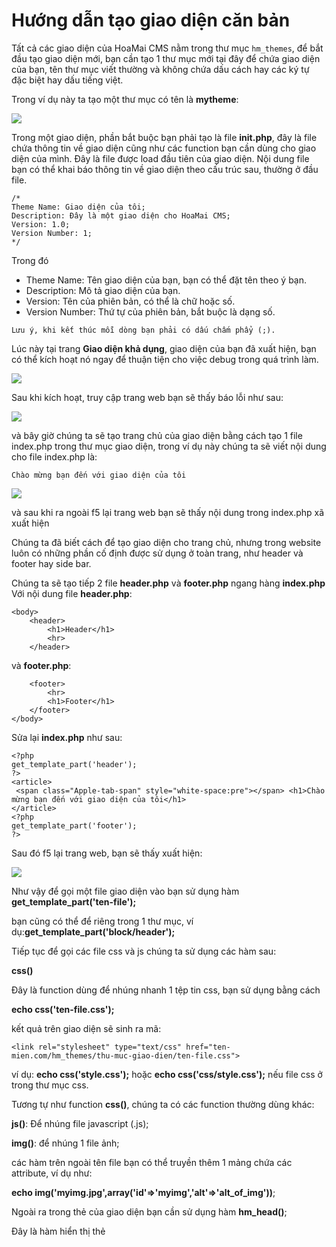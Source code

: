 # Hướng dẫn tạo giao diện căn bản

Tất cả các giao diện của HoaMai CMS nằm trong thư mục `hm_themes`, để bắt đầu tạo giao diện mới, bạn cần tạo 1 thư mục mới tại đây để chứa giao diện của bạn, tên thư mục viết thường và không chứa dấu cách hay các ký tự đặc biệt hay dấu tiếng việt.

Trong ví dụ này ta tạo một thư mục có tên là **mytheme**:

![](https://raw.githubusercontent.com/manhnam91/hmcms/master/docs/images/create-simple-theme/1.png)

Trong một giao diện, phần bắt buộc bạn phải tạo là file **init.php**, đây là file chứa thông tin về giao diện cũng như các function bạn cần dùng cho giao diện của mình. Đây là file được load đầu tiên của giao diện.
Nội dung file bạn có thể khai báo thông tin về giao diện theo cấu trúc sau, thường ở đầu file.

```
/*
Theme Name: Giao diện của tôi;
Description: Đây là một giao diện cho HoaMai CMS;
Version: 1.0;
Version Number: 1;
*/
```

Trong đó

* Theme Name: Tên giao diện của bạn, bạn có thể đặt tên theo ý bạn.
* Description: Mô tả giao diện của bạn.
* Version: Tên của phiên bản, có thể là chữ hoặc số.
* Version Number: Thứ tự của phiên bản, bắt buộc là dạng số.

`Lưu ý, khi kết thúc mỗi dòng bạn phải có dấu chấm phẩy (;).`

Lúc này tại trang **Giao diện khả dụng**, giao diện của bạn đã xuất hiện, bạn có thể kích hoạt nó ngay để thuận tiện cho việc debug trong quá trình làm.

![](https://raw.githubusercontent.com/manhnam91/hmcms/master/docs/images/create-simple-theme/2.png)

Sau khi kích hoạt, truy cập trang web bạn sẽ thấy báo lỗi như sau:

![](https://raw.githubusercontent.com/manhnam91/hmcms/master/docs/images/create-simple-theme/3.png)

và bây giờ chúng ta sẽ tạo trang chủ của giao diện bằng cách tạo 1 file index.php trong thư mục giao diện, trong ví dụ này chúng ta sẽ viết nội dung cho file index.php là:

`Chào mừng bạn đến với giao diện của tôi`

![](https://raw.githubusercontent.com/manhnam91/hmcms/master/docs/images/create-simple-theme/4.png)

và sau khi ra ngoài f5 lại trang web bạn sẽ thấy nội dung trong index.php xã xuất hiện

Chúng ta đã biết cách để tạo giao diện cho trang chủ, nhưng trong website luôn có những phần cố định được sử dụng ở toàn trang, như header và footer hay side bar.

Chúng ta sẽ tạo tiếp 2 file **header.php** và **footer.php** ngang hàng **index.php**
Với nội dung file **header.php**:

```
<body>
	<header>
		<h1>Header</h1>
		<hr>
	</header>
```

và **footer.php**:

```
	<footer>
		<hr>
		<h1>Footer</h1>
	</footer>
</body>
```

Sửa lại **index.php** như sau:

```
<?php  
get_template_part('header');  
?>  
<article>  
 <span class="Apple-tab-span" style="white-space:pre"></span> <h1>Chào mừng bạn đến với giao diện của tôi</h1>  
</article>  
<?php  
get_template_part('footer');  
?>
```

Sau đó f5 lại trang web, bạn sẽ thấy xuất hiện:

![](https://raw.githubusercontent.com/manhnam91/hmcms/master/docs/images/create-simple-theme/5.png)

Như vậy để gọi một file giao diện vào bạn sử dụng hàm **get_template_part('ten-file');**

bạn cũng có thể để riêng trong 1 thư mục, ví dụ:**get_template_part('block/header');**

Tiếp tục để gọi các file css và js chúng ta sử dụng các hàm sau:

**css()**

Đây là function dùng để nhúng nhanh 1 tệp tin css, bạn sử dụng bằng cách

**echo css('ten-file.css');**

kết quả trên giao diện sẽ sinh ra mã:

`<link rel="stylesheet" type="text/css" href="ten-mien.com/hm_themes/thu-muc-giao-dien/ten-file.css">`

ví dụ: **echo css('style.css');** hoặc **echo css('css/style.css');** nếu file css ở trong thư mục css.

Tương tự như function **css()**, chúng ta có các function thường dùng khác:

**js()**: Để nhúng file javascript (.js);

**img()**: để nhúng 1 file ảnh;

các hàm trên ngoài tên file bạn có thể truyền thêm 1 mảng chứa các attribute, ví dụ như:

**echo img('myimg.jpg',array('id'=>'myimg','alt'=>'alt_of_img'))**;

Ngoài ra trong thẻ <head> của giao diện bạn cần sử dụng hàm **hm_head()**;

Đây là hàm hiển thị thẻ **<title>** và các thẻ **<meta>** của trang, ngoài ra các plugin hay giao diện dùng hook của hàm **hm_head()** để chèn thêm css, js hay các thẻ khác vào trong **<head>**, vì vậy đây là hàm quan trọng và **gần như bắt buộc** khi bạn viết một theme

ví dụ đây là một phần của file **header.php** mẫu:

```
<!DOCTYPE html>
<html lang="en">
<head>
	<?php hm_head(); ?>
	<meta charset="utf-8">
	<meta http-equiv="X-UA-Compatible" content="IE=edge">
	<meta name="viewport" content="width=device-width, initial-scale=1">
	<!-- Bootstrap Core CSS -->
	<?php echo css('asset/css/bootstrap.css'); ?>
	<!-- Custom CSS -->
	<?php echo css('asset/css/menu.css'); ?>
	<?php echo css('asset/css/style.css'); ?>
</head>
```

Tiếp theo chúng ta sẽ tìm hiểu các lấy vài viết ra ngoài giao diện. Để làm được điều này bạn cần hiểu khái niệm *content và taxonomy*, có thể tham khảo :

[Cơ bản về việc sử dụng custom content và custom taxonomy](https://github.com/manhnam91/hmcms/blob/master/docs/sub-page/custom-content-and-custom-taxonomy.md)

Trong ví dụ này chúng ta sẽ làm việc với kiểu nội dung mặc định là `post` và kiểu phân loại `category`

Tại trang **index.php** đã tạo, bạn thêm hàm **query_content()**

Lấy dữ liệu trả về từ hàm này vào biến `$ids` và `print_r` để xem kết quả, nội dung **file index.php** hiện tại như sau:

```
<?php
get_template_part('header');
?>
<article>
	<h1>Chào mừng bạn đến với giao diện của tôi</h1>
	<pre>
	<?php
	$ids = query_content();
	print_r($ids);
	?>
	</pre>
</article>
<?php
get_template_part('footer');
?>
```

Sau khi tải lại trang web bạn sẽ thấy kết quả như sau:

![](https://raw.githubusercontent.com/manhnam91/hmcms/master/docs/images/create-simple-theme/6.png)

Vì bạn gọi hàm **query_content()** tại trang `index.php` nên nó sẽ trả về 1 chuỗi id các bài viết, với giới hạn trả về là số bài bạn đã cài đặt cho phần `Số bài trên 1 trang` trong trang `Cài đặt tổng quan` và sắp xếp theo thời gian đăng bài, bài mới lên trước.

Việc còn lại bạn chỉ cần `foreach` mảng các `id` bài viết để tạo 1 list các bài viết tại trang chủ.

Từ `id` bài viết bạn có thể lấy giá trị các `field` của bài viết bằng hàm **get_con_val()**

Trong ví dụ này sử dụng conten type `bài viết` mặc định của HoaMai CMS, dạng nội dung này có các field sau:

* name : Tên bài viết
* description : Mô tả bài viết
* content : Nội dung bài viết

Vậy để lấy `tên bài viết` theo id bài ta sẽ làm như sau:

`get_con_val("name=name&id=$id");`

Hoặc cách viết khác:

`get_con_val(array('name'=>'name', 'id'=>$id));`

Với hàm `get_con_val()` bạn có thể lấy giá trị tất cả các field của bài viết theo id, các field này bạn `có thể khai báo trong lúc tạo 1 custom content mới`, hoặc bạn muốn thêm field cho dạng bài viết mặc định thì có thể sửa file `hm_setup.php`

Để lấy đường dẫn đến theo id bài viết chúng ta dùng hàm **request_uri()**

Đối với ví dụ trên chúng ta sẽ sử dụng:

`request_uri("type=content&id=$id");`

Hoặc bạn cũng có thể sử dụng kiểu truyền vào là `array` giống hàm **get_con_val()**

Sửa lại file **index.php** hoàn chỉnh như sau:

```
<?php
get_template_part('header');
?>
<article>
	<h1>Chào mừng bạn đến với giao diện của tôi</h1>
	<?php
	$ids = query_content();
	foreach($ids as $id){
		$name = get_con_val("name=name&id=$id");
		$link = request_uri("type=content&id=$id");
		echo '<a href="' . $link . '"> ' . $name . ' </a><br/>';
	}
	?>
</article>
<?php
get_template_part('footer');
?>
```

Lúc này chúng ta có thể thấy kết quả như sau:

![](https://raw.githubusercontent.com/manhnam91/hmcms/master/docs/images/create-simple-theme/7.png)

Về phần danh mục chúng ta tạo 1 danh mục ví dụ là : `Danh mục 1` , sau đó trong thư mục giao diện tạo file **taxonomy.php** với nội dung như sau :

```
<?php
get_template_part('header');
?>
<article>
	<h1><?php echo get_tax_val("name=name&id=$id"); ?></h1>
	<?php
	$ids = query_content();
	foreach($ids as $id){
		$name = get_con_val("name=name&id=$id");
		$link = request_uri("type=content&id=$id");
		$content_thumbnail = get_con_val("name=content_thumbnail&id=$id");
		$img = create_image("file=$content_thumbnail&w=300&h=200");
		echo '<a href="' . $link . '"> <img src="' . $img . '" alt="" >' . $name . ' </a>';
	}
	?>
</article>
<?php
get_template_part('footer');
?>
```

Như các bạn đã thấy nội dung của file này gần giống với file **index.php** dùng xử lý giao diện trang chủ. File này sẽ tự nhận biến `$id` là `id của taxonomy bạn đang truy cập`, ở đây là id của Danh mục 1. Hàm **get_tax_val()** có tác dụng tương tự như hàn **get_con_val()** đã nói ở phần trước, dùng để lấy giá trị của `taxonomy` theo tên field và id, trong ví dụ trên dùng để lấy ra tên của danh mục.

Hàm **create_image()** dùng để tạo 1 ảnh từ `id của ảnh đó`, bạn có thể truyền vào tham số độ rộng (w) và độ cao (h) hoặc chất lượng ảnh (q), ảnh mới sẽ được cắt từ ảnh gốc theo cỡ bạn đã truyền vào.

Về phần vòng lặp các bài viết trong danh mục đó các bạn viết như với **index.php**, chỉ khác hàm **query_content()** trong **index.php** sẽ return toàn bộ id content, còn nếu viết trong **taxonomy.php** như ví dụ này thì chỉ return lại id các content thuộc danh mục đó, và khi truy cập danh mục này ta sẽ có kết quả:

![](https://raw.githubusercontent.com/manhnam91/hmcms/master/docs/images/create-simple-theme/8.png)

Ngoài ra trong trang này bạn có thể sử dụng một số hàm sau:

* **breadcrumb();**: Hiển thị breadcrumb
* **pagination();**: Hiển thị phân trang (pagination)

Để tạo trang chi tiết bài viết, bạn tạo 1 file **content.php** với nội dung như sau:

```
<?php
get_template_part('header');
?>
<article>
	<h1 class="post-title"><?php echo get_con_val("name=name&id=$id"); ?></h1>
	<div>
		<?php echo get_con_val("name=content&id=$id"); ?>
	</div>
</article>
<?php
get_template_part('footer');
?>
```

và sau khi truy cập đường dẫn bài viết sẽ có kết quả:

![](https://raw.githubusercontent.com/manhnam91/hmcms/master/docs/images/create-simple-theme/9.png)

Tương tự như với file **taxonomy.php**, biến `$id` trong **content.php** đã mặc định được gán giá trị là `id của bài viết đang xem`, các bạn dựa vào id này để lấy giá trị các trường của bài viết, như trong ví dụ trên là lấy ra tên và nội dung.

Để có thể sử dụng được menu trong giao diện trước tiên bạn cần đăng ký menu đó bằng hàm **register_menu_location()**, mở file **init.php** trong thư mục giao diện và thêm đoạn code sau:

```
/** Đăng ký vị trí menu đầu trang */
$args = array(
			'name'			=>'topmenu',
			'nice_name' 		=> _('Menu đầu trang'),
			'wrapper' 		=> 'ul',
			'wrapper_class' 	=> ''
			'wrapper_id' 		=> '',
			'item' 			=> 'li',
			'item_class' 		=> '',
			'item_id' 		=> '',
			'permalink_class' 	=> '',
			'permalink_attr' 	=> '',
			'permalink_before'	=> '',
			'permalink_after'	=> '',
			'echo'			=> FALSE,
		);
register_menu_location($args);
```
Trong đó:

* **name**: là key duy nhất của menu, không trùng với menu khác.

* **nice_name**: là tên của menu đó.

* **wrapper**: thẻ bao ngoài của menu, nếu bạn để trống mặc định sẽ là thẻ <ul>.

* **wrapper_class** và **wrapper_id**: id và class của thẻ bao ngoài dùng cho css.

* **item**: thẻ bao ngoài của một phần tử menu, mặc định là thẻ <li>.

* **item_class** và **item_id**: tương tự là class và id của một phần tử trong menu.

* **permalink_class**: class của đường link trong menu item, dùng cho css, sẽ thêm vào thẻ <a>.

* **permalink_attr**: các attributes của đường link, bạn có thể ghi thêm ví dụ như `onclick="menu_click();"`. data-color="red" ..., dùng nếu bạn cần áp dụng javascript cho menu.

* **permalink_before**: thẻ bao quanh đường link của menu_item, ví dụ bạn có thể khai báo là <span class="menu_link">.

* **permalink_after**: thẻ đóng của thẻ bạn đã khai báo trong permalink_before.

* **echo**: echo menu ra giao diện, nếu để mặc định FALSE thì trong giao diện bạn sẽ phải echo menu ra.

Sau khi khai báo menu, để menu hiển thị được trong giao diện bạn sử dụng lệnh:

echo **menu_location('topmenu')**;

trong đó `topmenu` là `key của menu mà bạn đã khai` báo lúc dùng hàm: **register_menu_location()**.

Bắt đầu từ phiên bản 1.1.4 HoaMai CMS được nâng cấp thêm tính năng block, đây là tính năng dành cho nhà phát triển tạo ra các theme `có tính tùy biến cao hơn` so với việc sử dụng trang cài đặt giao diện trong admincp.

Tại menu Giao diện => Kéo thả bố cục bạn sẽ thấy hỗ trợ sẵn 3 block đơn giản là: Văn bản, hình ảnh và trình đơn.

![](https://raw.githubusercontent.com/manhnam91/hmcms/master/docs/images/create-simple-theme/10.png)

Tuy nhiên bạn cần tạo vị trí để kéo thả chúng vào giao diện, được gọi là `Block Container`. Để làm việc này trong file **init.php** của giao diện bạn dùng hàm **register_block_container()** để tạo 1 vị trí kéo thả:

```
$args = array(
			'name'			=>'homeblock',
			'nice_name' 		=> _('Khối trang chủ'),
		);
register_block_container($args);
```

Sau đó quay lại trang kéo thả giao diện bạn sẽ thấy `Block Container` mà bạn đã tạo, kéo thả thử vài `Block` vào vị trí đó

![](https://raw.githubusercontent.com/manhnam91/hmcms/master/docs/images/create-simple-theme/11.png)

Bạn có thể kéo thả lên xuống để xếp vị trí các Block, `bấm vào tên Block` để thu gọn hoặc mở phần cài đặt của Block đó.

Tại phía ngoài giao diện, bạn cần gọi vị trí bạn muốn hiển thị các Block này bằng hàm :

**block_container('ten_block')**;

Trong ví dụ này chúng ta đã tạo Block Container `tên là homeblock`, nên tại giao diện ta gọi:

**<?php block_container('homeblock'); ?>**

và sẽ thấy các Block xuất hiện:

![](https://raw.githubusercontent.com/manhnam91/hmcms/master/docs/images/create-simple-theme/12.png)

Bạn có thể tạo nhiều Block Container khác nhau tùy vào giao diện của bạn, và tất nhiên `bạn có thể tạo ra các Block khác của riêng bạn`. Ví dụ như tại trang chủ có các khối danh mục, bạn muốn biến các khối này thành các Block để kéo thả vị trí, thêm hoặc xóa được linh động hơn, bạn có thể vào lại **init.php** của giao diện và tạo thêm Block bằng đoạn code như sau:

```
function homecatblockgrid($block_id){
	$cat_id = get_blo_val(array('name'=>'cat_id','id'=>$block_id));
	$cat_name = get_blo_val(array('name'=>'cat_name','id'=>$block_id));
	$num_product = get_blo_val(array('name'=>'product_number','id'=>$block_id));
	echo 'Block '.$cat_name.' có id là '.$cat_id.' và muốn hiện ra '.$num_product.' bài  <br>';
}

$args = array(
			'name'		=> 	'homecatblockgrid',
			'nice_name' 	=> 	_('List bài từ danh mục'),
			'iuput'		=> 	array(
							array(
								'nice_name'=>'Tên khối danh mục',
								'name'=>'cat_name',
								'input_type'=>'text',
								'required'=>TRUE,
							),
							array(
								'nice_name'=>'Số bài hiển thị',
								'default_value'=>'12',
								'name'=>'product_number',
								'input_type'=>'number',
								'required'=>TRUE,
							),
							array(
								'nice_name'=>'Chọn danh mục',
								'name'=>'cat_id',
								'input_type'=>'taxonomy_select',
								'data_key'=>array('category'),
								'required'=>FALSE,
							),
						),
			'function'	=> 	'homecatblockgrid',
		);
register_block($args);
```

Quay lại trang kéo thả giao diện và kéo vào block trên

![](https://raw.githubusercontent.com/manhnam91/hmcms/master/docs/images/create-simple-theme/13.png)

và kết quả:

![](https://raw.githubusercontent.com/manhnam91/hmcms/master/docs/images/create-simple-theme/14.png)

Hàm **register_block()** khi sử dụng cần đủ các phần tử sau của mảng truyền vào:

* **name**: tên Block, viết thường không dấu và liền mạch

* **nice_name**: Tên hiển thị trong admin

* **input**: Mảng các input của block này

* **function**: Hàm thực thi Block, trong hàm này bạn sử dụng **get_blo_val()** để gọi các giá trị của input mà bạn tạo cho Block này, hàm này do bạn tạo ra nhưng luôn phải theo cấu trúc : **ten_ham_cua_ban($block_id)**; tức là luôn phải có input **$block_id** mặc dù biến này sẽ được tự sinh ra khi bạn kéo thả Block trong admin và gán cho từng Block, biến này cũng dùng cho hàm **get_blo_val()** để lấy chính xác các giá trị của Block đó.

Trong ví dụ trên bạn có thể thấy cách lấy các giá trị của Block, tuy nhiên việc bạn viết vòng lặp **query_content()** hay html vào trong hàm hiển trị của block sẽ rất rối code và khó chỉnh sửa sau này. Vì vậy chúng tôi khuyến khích bạn `nên gọi template giao diện và truyền các input vào`, đối với ví dụ trên ta có thể dùng:

```
function homecatblockgrid($block_id){
	$cat_id = get_blo_val(array('name'=>'cat_id','id'=>$block_id));
	$cat_name = get_blo_val(array('name'=>'cat_name','id'=>$block_id));
	$num_product = get_blo_val(array('name'=>'product_number','id'=>$block_id));
	get_template_part("block-list-post", array('cat_name'=>$cat_name,'cat_id'=>$cat_id,'num_product'=>$num_product,'block_id'=>$block_id));
}
```

Và bây giờ trong thư mục chứa giao diện bạn chỉ cần tạo file **block-list-post.php** và dùng sẵn các biến đã truyền vào ở trên để tạo ra template list các bài viết theo danh mục.
